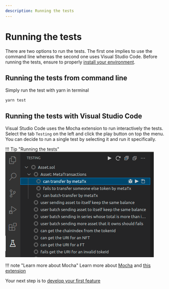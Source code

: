 ```yaml
---
description: Running the tests
---
```


# Running the tests

There are two options to run the tests. The first one implies to use the command line whereas the second one uses Visual Studio Code.
Before running the tests, ensure to properly [install your environment](index.md).

## Running the tests from command line

Simply run the test with yarn in terminal
```shell
yarn test
```

## Running the tests with Visual Studio Code

Visual Studio Code uses the Mocha extension to run interactively the tests.
Select the tab `Testing` on the left and click the play button on top the menu.
You can decide to run a single test by selecting it and run it specifically.

!!! Tip "Running the tests"
    ![Screenshot](../img/vscode-running-tests.png)

!!! note "Learn more about Mocha"
    Learn more about [Mocha](https://mochajs.org) and [this extension](https://marketplace.visualstudio.com/items?itemName=hbenl.vscode-mocha-test-adapter)

Your next step is to [develop your first feature](../tutorials/developing-first-feature.md)
